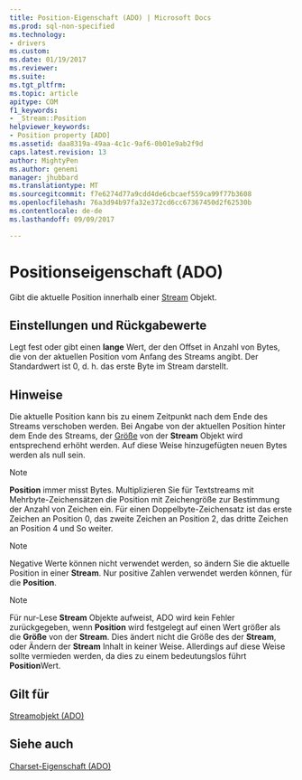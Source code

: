```yaml
---
title: Position-Eigenschaft (ADO) | Microsoft Docs
ms.prod: sql-non-specified
ms.technology:
- drivers
ms.custom: 
ms.date: 01/19/2017
ms.reviewer: 
ms.suite: 
ms.tgt_pltfrm: 
ms.topic: article
apitype: COM
f1_keywords:
- _Stream::Position
helpviewer_keywords:
- Position property [ADO]
ms.assetid: daa8319a-49aa-4c1c-9af6-0b01e9ab2f9d
caps.latest.revision: 13
author: MightyPen
ms.author: genemi
manager: jhubbard
ms.translationtype: MT
ms.sourcegitcommit: f7e6274d77a9cdd4de6cbcaef559ca99f77b3608
ms.openlocfilehash: 76a3d94b97fa32e372cd6cc67367450d2f62530b
ms.contentlocale: de-de
ms.lasthandoff: 09/09/2017

---
```

# <a name="position-property-ado"></a>Positionseigenschaft (ADO)
Gibt die aktuelle Position innerhalb einer [Stream](../../../ado/reference/ado-api/stream-object-ado.md) Objekt.  
  
## <a name="settings-and-return-values"></a>Einstellungen und Rückgabewerte  
 Legt fest oder gibt einen **lange** Wert, der den Offset in Anzahl von Bytes, die von der aktuellen Position vom Anfang des Streams angibt. Der Standardwert ist 0, d. h. das erste Byte im Stream darstellt.  
  
## <a name="remarks"></a>Hinweise  
 Die aktuelle Position kann bis zu einem Zeitpunkt nach dem Ende des Streams verschoben werden. Bei Angabe von der aktuellen Position hinter dem Ende des Streams, der [Größe](../../../ado/reference/ado-api/size-property-ado-stream.md) von der **Stream** Objekt wird entsprechend erhöht werden. Auf diese Weise hinzugefügten neuen Bytes werden als null sein.  
  
> [!NOTE]
>  **Position** immer misst Bytes. Multiplizieren Sie für Textstreams mit Mehrbyte-Zeichensätzen die Position mit Zeichengröße zur Bestimmung der Anzahl von Zeichen ein. Für einen Doppelbyte-Zeichensatz ist das erste Zeichen an Position 0, das zweite Zeichen an Position 2, das dritte Zeichen an Position 4 und So weiter.  
  
> [!NOTE]
>  Negative Werte können nicht verwendet werden, so ändern Sie die aktuelle Position in einer **Stream**. Nur positive Zahlen verwendet werden können, für die **Position**.  
  
> [!NOTE]
>  Für nur-Lese **Stream** Objekte aufweist, ADO wird kein Fehler zurückgegeben, wenn **Position** wird festgelegt auf einen Wert größer als die **Größe** von der **Stream**. Dies ändert nicht die Größe des der **Stream**, oder Ändern der **Stream** Inhalt in keiner Weise. Allerdings auf diese Weise sollte vermieden werden, da dies zu einem bedeutungslos führt **Position**Wert.  
  
## <a name="applies-to"></a>Gilt für  
 [Streamobjekt (ADO)](../../../ado/reference/ado-api/stream-object-ado.md)  
  
## <a name="see-also"></a>Siehe auch  
 [Charset-Eigenschaft (ADO)](../../../ado/reference/ado-api/charset-property-ado.md)
